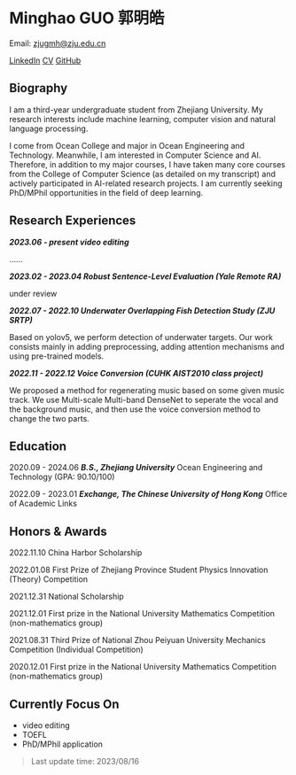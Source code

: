 # Minghao GUO 郭明皓

Email: zjugmh@zju.edu.cn

[LinkedIn](https://www.linkedin.com/in/mhguo)  [CV](./README.pdf)  [GitHub](https://github.com/minghaoguo20)

## Biography

I am a third-year undergraduate student from Zhejiang University. My research interests include machine learning, computer vision and natural language processing. 

I come from Ocean College and major in Ocean Engineering and Technology. Meanwhile, I am interested in Computer Science and AI. Therefore, in addition to my major courses, I have taken many core courses from the College of Computer Science (as detailed on my transcript) and actively participated in AI-related research projects. I am currently seeking PhD/MPhil opportunities in the field of deep learning.

## Research Experiences

***2023.06 - present	video editing***

......

***2023.02 - 2023.04	Robust Sentence-Level Evaluation (Yale Remote RA)***

under review

***2022.07 - 2022.10	Underwater Overlapping Fish Detection Study (ZJU SRTP)*** 

Based on yolov5, we perform detection of underwater targets. Our work consists mainly in adding preprocessing, adding attention mechanisms and using pre-trained models.

***2022.11 - 2022.12	Voice Conversion (CUHK AIST2010 class project)*** 

We proposed a method for regenerating music based on some given music track. We use Multi-scale Multi-band DenseNet to seperate the vocal and the background music, and then use the voice conversion method to change the two parts.

## Education

2020.09 - 2024.06		***B.S., Zhejiang University*** Ocean Engineering and Technology (GPA: 90.10/100)

2022.09 - 2023.01		***Exchange, The Chinese University of Hong Kong*** Office of Academic Links

## Honors & Awards

2022.11.10	China Harbor Scholarship

2022.01.08	First Prize of Zhejiang Province Student Physics Innovation (Theory) Competition

2021.12.31	National Scholarship

2021.12.01	First prize in the National University Mathematics Competition (non-mathematics group)

2021.08.31	Third Prize of National Zhou Peiyuan University Mechanics Competition (Individual Competition)

2020.12.01	First prize in the National University Mathematics Competition (non-mathematics group)

## Currently Focus On

- video editing
- TOEFL
- PhD/MPhil application

> Last update time: 2023/08/16

